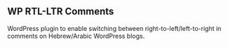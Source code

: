 WP RTL-LTR Comments
-------------------

WordPress plugin to enable switching between right-to-left/left-to-right in comments on Hebrew/Arabic WordPress blogs.
